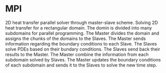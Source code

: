 # MPI
2D heat transfer parallel solver through master-slave scheme.
Solving 2D heat transfer for a rectangular domain. The domin is divided into many subdomains for parallel programming. 
The Master divides the domain and assigns the chunks of the domains to the Slaves. 
The Master sends information regarding the boundary conditions to each Slave.
The Slaves solve PDEs based on their bundary conditions.
The Slaves send back their results to the Master.
The Master combine the information from each subdomain solved by Slaves.
The Master updates the boundary conditions of each subdomain and sends it to the Slaves to solve the new time step.
